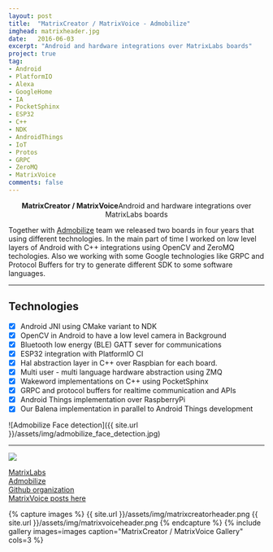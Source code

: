 ```yaml
---
layout: post
title:  "MatrixCreator / MatrixVoice - Admobilize"
imghead: matrixheader.jpg
date:   2016-06-03
excerpt: "Android and hardware integrations over MatrixLabs boards"
project: true
tag:
- Android
- PlatformIO
- Alexa
- GoogleHome
- IA
- PocketSphinx
- ESP32
- C++
- NDK
- AndroidThings
- IoT
- Protos
- GRPC
- ZeroMQ
- MatrixVoice
comments: false
---
```

   
<center><b>MatrixCreator / MatrixVoice</b>Android and hardware integrations over MatrixLabs boards</center>

Together with [Admobilize](https://www.admobilize.com/) team we released two boards in four years that using different technologies. In the main part of time I worked on low level layers of Android with C++ integrations using OpenCV and ZeroMQ techologies. Also we working with some Google technologies like GRPC and Protocol Buffers for try to generate different SDK to some software languages.

---

## Technologies


- [x] Android JNI using CMake variant to NDK
- [x] OpenCV in Android to have a low level camera in Background
- [x] Bluetooth low energy (BLE) GATT sever for communications
- [x] ESP32 integration with PlatformIO CI
- [x] Hal abstraction layer in C++ over Raspbian for each board.
- [x] Multi user - multi language hardware abstraction using ZMQ
- [x] Wakeword implementations on C++ using PocketSphinx
- [x] GRPC and protocol buffers for realtime communication and APIs
- [x] Android Things implementation over RaspberryPi
- [x] Our Balena implementation in parallel to Android Things development

![Admobilize Face detection]({{ site.url }}/assets/img/admobilize_face_detection.jpg)

---

<a href="https://youtu.be/YMRRN0Mzvw0" target="_blank"><img src="{{ site.url }}/assets/img/matrixvoice_youtube.jpg" align="center"></a>

[MatrixLabs](https://www.matrix.one/)  
[Admobilize](https://www.admobilize.com/)  
[Github organization](https://github.com/matrix-io/)  
[MatrixVoice posts here](https://hpsaturn.com/tags/#MatrixVoice)


{% capture images %}
  {{ site.url }}/assets/img/matrixcreatorheader.png
  {{ site.url }}/assets/img/matrixvoiceheader.png
{% endcapture %}
{% include gallery images=images caption="MatrixCreator / MatrixVoice Gallery" cols=3 %}
